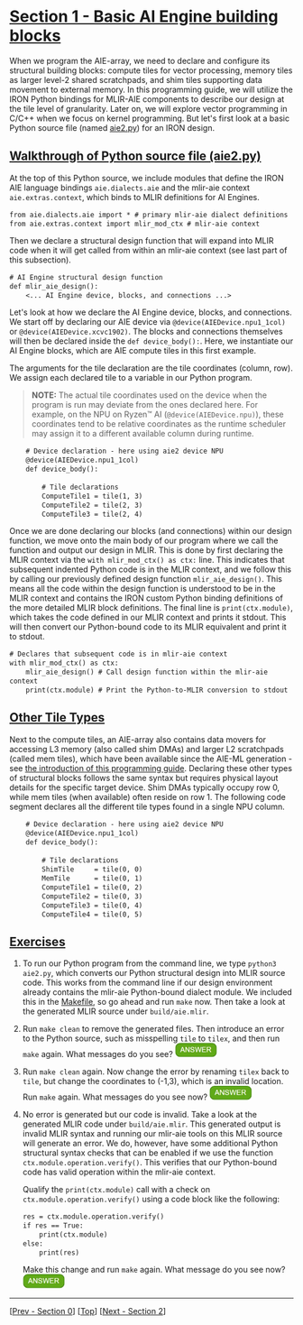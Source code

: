<!---//===- README.md --------------------------*- Markdown -*-===//
//
// This file is licensed under the Apache License v2.0 with LLVM Exceptions.
// See https://llvm.org/LICENSE.txt for license information.
// SPDX-License-Identifier: Apache-2.0 WITH LLVM-exception
//
// Copyright (C) 2022, Advanced Micro Devices, Inc.
// 
//===----------------------------------------------------------------------===//-->

# <ins>Section 1 - Basic AI Engine building blocks</ins>

When we program the AIE-array, we need to declare and configure its structural building blocks: compute tiles for vector processing, memory tiles as larger level-2 shared scratchpads, and shim tiles supporting data movement to external memory. In this programming guide, we will utilize the IRON Python bindings for MLIR-AIE components to describe our design at the tile level of granularity. Later on, we will explore vector programming in C/C++ when we focus on kernel programming. But let's first look at a basic Python source file (named [aie2.py](./aie2.py)) for an IRON design.

## <ins>Walkthrough of Python source file (aie2.py)</ins>
At the top of this Python source, we include modules that define the IRON AIE language bindings `aie.dialects.aie` and the mlir-aie context `aie.extras.context`, which binds to MLIR definitions for AI Engines.

```
from aie.dialects.aie import * # primary mlir-aie dialect definitions
from aie.extras.context import mlir_mod_ctx # mlir-aie context
```
Then we declare a structural design function that will expand into MLIR code when it will get called from within an mlir-aie context (see last part of this subsection).
```
# AI Engine structural design function
def mlir_aie_design():
    <... AI Engine device, blocks, and connections ...>
```
Let's look at how we declare the AI Engine device, blocks, and connections. We start off by declaring our AIE device via `@device(AIEDevice.npu1_1col)` or `@device(AIEDevice.xcvc1902)`. The blocks and connections themselves will then be declared inside the `def device_body():`. Here, we instantiate our AI Engine blocks, which are AIE compute tiles in this first example.

The arguments for the tile declaration are the tile coordinates (column, row). We assign each declared tile to a variable in our Python program.

> **NOTE:**  The actual tile coordinates used on the device when the program is run may deviate from the ones declared here. For example, on the NPU on Ryzen™ AI (`@device(AIEDevice.npu)`), these coordinates tend to be relative coordinates as the runtime scheduler may assign it to a different available column during runtime.

```
    # Device declaration - here using aie2 device NPU
    @device(AIEDevice.npu1_1col)
    def device_body():

        # Tile declarations
        ComputeTile1 = tile(1, 3)
        ComputeTile2 = tile(2, 3)
        ComputeTile3 = tile(2, 4)
```
Once we are done declaring our blocks (and connections) within our design function, we move onto the main body of our program where we call the function and output our design in MLIR. This is done by first declaring the MLIR context via the `with mlir_mod_ctx() as ctx:` line. This indicates that subsequent indented Python code is in the MLIR context, and we follow this by calling our previously defined design function `mlir_aie_design()`. This means all the code within the design function is understood to be in the MLIR context and contains the IRON custom Python binding definitions of the more detailed MLIR block definitions. The final line is `print(ctx.module)`, which takes the code defined in our MLIR context and prints it stdout. This will then convert our Python-bound code to its MLIR equivalent and print it to stdout. 
```
# Declares that subsequent code is in mlir-aie context
with mlir_mod_ctx() as ctx:
    mlir_aie_design() # Call design function within the mlir-aie context
    print(ctx.module) # Print the Python-to-MLIR conversion to stdout
```

## <ins>Other Tile Types</ins>
Next to the compute tiles, an AIE-array also contains data movers for accessing L3 memory (also called shim DMAs) and larger L2 scratchpads (called mem tiles), which have been available since the AIE-ML generation - see [the introduction of this programming guide](../README.md). Declaring these other types of structural blocks follows the same syntax but requires physical layout details for the specific target device. Shim DMAs typically occupy row 0, while mem tiles (when available) often reside on row 1. The following code segment declares all the different tile types found in a single NPU column.

```
    # Device declaration - here using aie2 device NPU
    @device(AIEDevice.npu1_1col)
    def device_body():

        # Tile declarations
        ShimTile     = tile(0, 0)
        MemTile      = tile(0, 1)
        ComputeTile1 = tile(0, 2)
        ComputeTile2 = tile(0, 3)
        ComputeTile3 = tile(0, 4)
        ComputeTile4 = tile(0, 5)
```

## <u>Exercises</u>
1. To run our Python program from the command line, we type `python3 aie2.py`, which converts our Python structural design into MLIR source code. This works from the command line if our design environment already contains the mlir-aie Python-bound dialect module. We included this in the [Makefile](./Makefile), so go ahead and run `make` now. Then take a look at the generated MLIR source under `build/aie.mlir`.

2. Run `make clean` to remove the generated files. Then introduce an error to the Python source, such as misspelling `tile` to `tilex`, and then run `make` again. What messages do you see? <img src="../../mlir_tutorials/images/answer1.jpg" title="There is a Python error because tilex is not recognized." height=25>

3. Run `make clean` again. Now change the error by renaming `tilex` back to `tile`, but change the coordinates to (-1,3), which is an invalid location. Run `make` again. What messages do you see now? <img src="../../mlir_tutorials/images/answer1.jpg" title="No error is generated." height=25>

4. No error is generated but our code is invalid. Take a look at the generated MLIR code under `build/aie.mlir`. This generated output is invalid MLIR syntax and running our mlir-aie tools on this MLIR source will generate an error. We do, however, have some additional Python structural syntax checks that can be enabled if we use the function `ctx.module.operation.verify()`. This verifies that our Python-bound code has valid operation within the mlir-aie context. 

    Qualify the `print(ctx.module)` call with a check on `ctx.module.operation.verify()` using a code block like the following:
    ```
    res = ctx.module.operation.verify()
    if res == True:
        print(ctx.module)
    else:
        print(res)
    ```
    Make this change and run `make` again. What message do you see now? <img src="../../mlir_tutorials/images/answer1.jpg" title="It now says 'column value fails to satisfy the constraint' because the minimum value is 0." height=25>

-----
[[Prev - Section 0](../section-0/)] [[Top](..)] [[Next - Section 2](../section-2/)]
